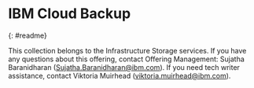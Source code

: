 # IBM Cloud Backup
{: #readme}

This collection belongs to the Infrastructure Storage services. If you have any questions about this offering, contact Offering Management: Sujatha Baranidharan (Sujatha.Baranidharan@ibm.com). If you need tech writer assistance, contact Viktoria Muirhead (viktoria.muirhead@ibm.com).
